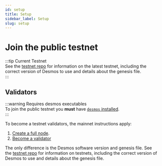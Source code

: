 ```yaml
---
id: setup
title: Setup
sidebar_label: Setup
slug: setup
---
```


# Join the public testnet

:::tip Current Testnet  
See the [testnet repo](https://github.com/desmos-labs/morpheus) for information on the latest testnet, 
including the correct version of Desmos to use and details about the genesis file.  
:::

## Validators
:::warning Requires desmos executables  
To join the public testnet you **must** have [`desmos` installed](docs/03-fullnode/02-setup.md).  
:::

To become a testnet validators, the mainnet instructions apply:

1. [Create a full node](../../03-fullnode/02-setup.md).
2. [Become a validator](../../04-validators/02-setup.md)

The only difference is the Desmos software version and genesis file. See the [testnet repo](https://github.com/desmos-labs/morpheus) 
for information on testnets, including the correct version of Desmos to use and details about the genesis file.



